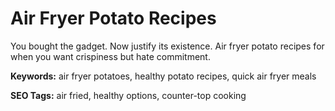# Air Fryer Potato Recipes

You bought the gadget. Now justify its existence. Air fryer potato recipes for when you want crispiness but hate commitment.

**Keywords:** air fryer potatoes, healthy potato recipes, quick air fryer meals

**SEO Tags:** air fried, healthy options, counter-top cooking